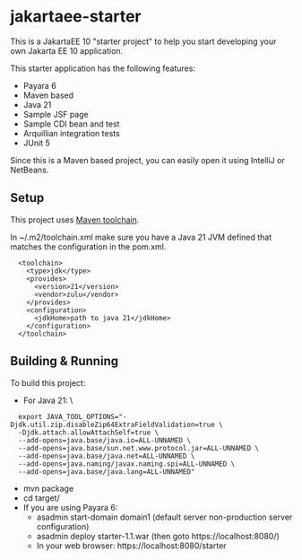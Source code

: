 # jakartaee-starter
This is a JakartaEE 10 "starter project" to help you start developing your own Jakarta EE 10 application.

This starter application has the following features:
 * Payara 6
 * Maven based
 * Java 21
 * Sample JSF page
 * Sample CDI bean and test
 * Arquillian integration tests
 * JUnit 5
 
 Since this is a Maven based project, you can easily open it using IntelliJ or NetBeans.
 
 ## Setup
 
This project uses [Maven toolchain](https://maven.apache.org/guides/mini/guide-using-toolchains.html "Maven Toolchain"). 

In ~/.m2/toolchain.xml make sure you have a Java 21 JVM defined that matches the configuration in the pom.xml.

```
  <toolchain>
    <type>jdk</type>
    <provides>
      <version>21</version>
      <vendor>zulu</vendor>
    </provides>
    <configuration>
      <jdkHome>path to java 21</jdkHome>
    </configuration>
  </toolchain>
```

## Building & Running

To build this project:
* For Java 21: \
````
  export JAVA_TOOL_OPTIONS="-Djdk.util.zip.disableZip64ExtraFieldValidation=true \
  -Djdk.attach.allowAttachSelf=true \
  --add-opens=java.base/java.io=ALL-UNNAMED \
  --add-opens=java.base/sun.net.www.protocol.jar=ALL-UNNAMED \
  --add-opens=java.base/java.net=ALL-UNNAMED \
  --add-opens=java.naming/javax.naming.spi=ALL-UNNAMED \
  --add-opens=java.base/java.lang=ALL-UNNAMED"
 ````
* mvn package 
* cd target/
* If you are using Payara 6:
  * asadmin start-domain domain1 (default server non-production server configuration)
  * asadmin deploy starter-1.1.war (then goto https://localhost:8080/)
  * In your web browser: https://localhost:8080/starter



 

